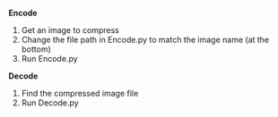 **Encode**

1) Get an image to compress
2) Change the file path in Encode.py to match the image name (at the bottom)
3) Run Encode.py

**Decode**

1) Find the compressed image file
2) Run Decode.py
